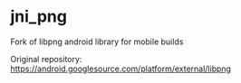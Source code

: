 # jni_png
Fork of libpng android library for mobile builds

Original repository: https://android.googlesource.com/platform/external/libpng
